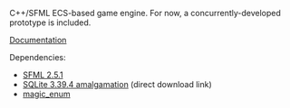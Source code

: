 C++/SFML ECS-based game engine. For now, a concurrently-developed prototype is included.

[Documentation](docs/docs.md)

Dependencies:
- [SFML 2.5.1](https://github.com/SFML/SFML/releases/tag/2.5.1)
- [SQLite 3.39.4 amalgamation](http://www.sqlite.org/2022/sqlite-amalgamation-3390400.zip) (direct download link)
- [magic_enum](https://github.com/Neargye/magic_enum/releases/tag/v0.8.2)

